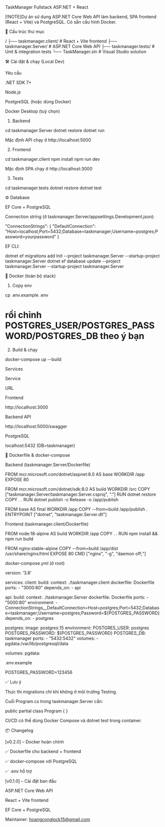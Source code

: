 TaskManager Fullstack ASP.NET + React

[!NOTE]Dự án sử dụng ASP.NET Core Web API làm backend, SPA frontend (React + Vite) và PostgreSQL. Có sẵn cấu hình Docker.

📂 Cấu trúc thư mục

/
├── taskmanager.client/ # React + Vite frontend
├── taskmanager.Server/ # ASP.NET Core Web API
├── taskmanager.tests/ # Unit & integration tests
└── TaskManager.sln # Visual Studio solution

🛠 Cài đặt & chạy (Local Dev)

Yêu cầu

.NET SDK 7+

Node.js

PostgreSQL (hoặc dùng Docker)

Docker Desktop (tuỳ chọn)

1. Backend

cd taskmanager.Server
dotnet restore
dotnet run

Mặc định API chạy ở http://localhost:5000

2. Frontend

cd taskmanager.client
npm install
npm run dev

Mặc định SPA chạy ở http://localhost:3000

3. Tests

cd taskmanager.tests
dotnet restore
dotnet test

⚙️ Database

EF Core + PostgreSQL

Connection string (ở taskmanager.Server/appsettings.Development.json):

"ConnectionStrings": {
"DefaultConnection": "Host=localhost;Port=5432;Database=taskmanager;Username=postgres;Password=yourpassword"
}

EF CLI:

dotnet ef migrations add Init --project taskmanager.Server --startup-project taskmanager.Server
dotnet ef database update --project taskmanager.Server --startup-project taskmanager.Server

🐳 Docker (toàn bộ stack)

1. Copy env

cp .env.example .env

# rồi chỉnh POSTGRES_USER/POSTGRES_PASSWORD/POSTGRES_DB theo ý bạn

2. Build & chạy

docker-compose up --build

Services

Service

URL

Frontend

http://localhost:3000

Backend API

http://localhost:5000/swagger

PostgreSQL

localhost:5432 (DB=taskmanager)

🔧 Dockerfile & docker-compose

Backend (taskmanager.Server/Dockerfile)

FROM mcr.microsoft.com/dotnet/aspnet:8.0 AS base
WORKDIR /app
EXPOSE 80

FROM mcr.microsoft.com/dotnet/sdk:8.0 AS build
WORKDIR /src
COPY ["taskmanager.Server/taskmanager.Server.csproj", "."]
RUN dotnet restore
COPY . .
RUN dotnet publish -c Release -o /app/publish

FROM base AS final
WORKDIR /app
COPY --from=build /app/publish .
ENTRYPOINT ["dotnet", "taskmanager.Server.dll"]

Frontend (taskmanager.client/Dockerfile)

FROM node:18-alpine AS build
WORKDIR /app
COPY . .
RUN npm install && npm run build

FROM nginx:stable-alpine
COPY --from=build /app/dist /usr/share/nginx/html
EXPOSE 80
CMD ["nginx", "-g", "daemon off;"]

docker-compose.yml (ở root)

version: '3.8'

services:
client:
build:
context: ./taskmanager.client
dockerfile: Dockerfile
ports: - "3000:80"
depends_on: - api

api:
build:
context: ./taskmanager.Server
dockerfile: Dockerfile
ports: - "5000:80"
environment: - ConnectionStrings\_\_DefaultConnection=Host=postgres;Port=5432;Database=taskmanager;Username=postgres;Password=${POSTGRES_PASSWORD}
depends_on: - postgres

postgres:
image: postgres:15
environment:
POSTGRES_USER: postgres
POSTGRES_PASSWORD: ${POSTGRES_PASSWORD}
POSTGRES_DB: taskmanager
ports: - "5432:5432"
volumes: - pgdata:/var/lib/postgresql/data

volumes:
pgdata:

.env.example

POSTGRES_PASSWORD=123456

✅ Lưu ý

Thực thi migrations chỉ khi không ở môi trường Testing.

Cuối Program.cs trong taskmanager.Server cần:

public partial class Program { }

CI/CD có thể dùng Docker Compose và dotnet test trong container.

📦 Changelog

[v0.2.0] – Docker hoàn chỉnh

✅ Dockerfile cho backend + frontend

✅ docker‑compose với PostgreSQL

✅ .env hỗ trợ

[v0.1.0] – Cài đặt ban đầu

ASP.NET Core Web API

React + Vite frontend

EF Core + PostgreSQL

Maintainer: hoangconglock15@gmail.com
